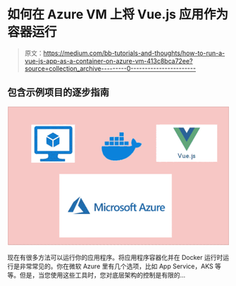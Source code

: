 # 如何在 Azure VM 上将 Vue.js 应用作为容器运行

> 原文：<https://medium.com/bb-tutorials-and-thoughts/how-to-run-a-vue-js-app-as-a-container-on-azure-vm-413c8bca72ee?source=collection_archive---------0----------------------->

## 包含示例项目的逐步指南

![](img/a7bfee89f7fcb8d7548bb5ffd0993e53.png)

现在有很多方法可以运行你的应用程序。将应用程序容器化并在 Docker 运行时运行是非常常见的。你在微软 Azure 里有几个选项，比如 App Service，AKS 等等。但是，当您使用这些工具时，您对底层架构的控制是有限的…